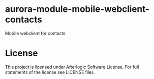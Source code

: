 # aurora-module-mobile-webclient-contacts
Mobile webclient for contacts

# License
This project is licensed under Afterlogic Software License.
For full statements of the license see LICENSE files.